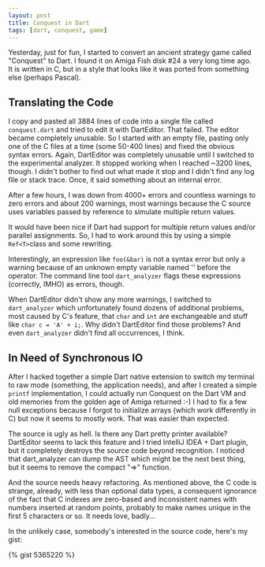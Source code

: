 ```yaml
---
layout: post
title: Conquest in Dart
tags: [dart, conquest, game]
---
```

Yesterday, just for fun, I started to convert an ancient strategy game called "Conquest" to Dart. I found it on Amiga Fish disk #24 a very long time ago. It is written in C, but in a style that looks like it was ported from something else (perhaps Pascal).

## Translating the Code

I copy and pasted all 3884 lines of code into a single file called `conquest.dart` and tried to edit it with DartEditor. That failed. The editor became completely unusable. So I started with an empty file, pasting only one of the C files at a time (some 50-400 lines) and fixed the obvious syntax errors. Again, DartEditor was completely unusable until I switched to the experimental analyzer. It stopped working when I reached ~3200 lines, though. I didn't bother to find out what made it stop and I didn't find any log file or stack trace. Once, it said something about an internal error.

After a few hours, I was down from 4000+ errors and countless warnings to zero errors and about 200 warnings, most warnings because the C source uses variables passed by reference to simulate multiple return values.

It would have been nice if Dart had support for multiple return values and/or parallel assignments. So, I had to work around this by using a simple `Ref<T>`class and some rewriting.
 
Interestingly, an expression like `foo(&bar)` is not a syntax error but only a warning because of an unknown empty variable named '' before the operator. The command line tool `dart_analyzer` flags these expressions (correctly, IMHO) as errors, though.

When DartEditor didn't show any more warnings, I switched to `dart_analyzer` which unfortunately found dozens of additional problems, most caused by C's feature, that `char` and `int` are exchangeable and stuff like `char c = 'A' + i;`. Why didn't DartEditor find those problems? And even `dart_analyzer` didn't find all occurrences, I think.

## In Need of Synchronous IO

After I hacked together a simple Dart native extension to switch my terminal to raw mode (something, the application needs), and after I created a simple `printf` implementation, I could actually run Conquest on the Dart VM and old memories from the golden age of Amiga returned :-) I had to fix a few null exceptions because I forgot to initialize arrays (which work differently in C) but now it seems to mostly work. That was easier than expected.

The source is ugly as hell. Is there any Dart pretty printer available? DartEditor seems to lack this feature and I tried IntelliJ IDEA + Dart plugin, but it completely destroys the source code beyond recognition. I noticed that dart_analyzer can dump the AST which might be the next best thing, but it seems to remove the compact "=>" function.

And the source needs heavy refactoring. As mentioned above, the C code is strange, already, with less than optional data types, a consequent ignorance of the fact that C indexes are zero-based and inconsistent names with numbers inserted at random points, probably to make names unique in the first 5 characters or so. It needs love, badly...

In the unlikely case, somebody's interested in the source code, here's my gist:

{% gist 5365220 %}
